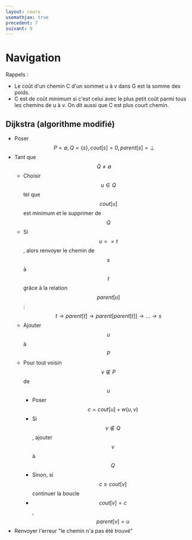 ```yaml
---
layout: cours
usemathjax: true
precedent: 7
suivant: 9
---
```


# Navigation

Rappels :
- Le coût d'un chemin C d'un sommet u à v dans G est la somme des poids.
- C est de coût minimum si c'est celui avec le plus petit coût parmi tous les chemins de u à v. On dit aussi que C est plus court chemin.

## Dijkstra (algorithme modifié)

- Poser $$P=\emptyset, Q=\{s\}, cout[s]=0, parent[s]=\bot$$
- Tant que $$Q \neq \emptyset$$
	- Choisir $$u \in Q$$ tel que $$cout[u]$$ est minimum et le supprimer de $$Q$$
	- Si $$u == t$$, alors renvoyer le chemin de $$s$$ à $$t$$ grâce à la relation $$parent[u]$$ : $$t\to parent[t] \to parent[parent[t]] \to ... \to s$$
	- Ajouter $$u$$ à $$P$$
	- Pour tout voisin $$v \notin P$$ de $$u$$
		- Poser $$c = cout[u] + w(u, v)$$
		- Si $$v \notin Q$$, ajouter $$v$$ à $$Q$$
		- Sinon, si $$c \geq cout[v]$$ continuer la boucle
		- $$cout[v]=c$$, $$parent[v]=u$$
- Renvoyer l'erreur "le chemin n'a pas été trouvé"
